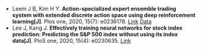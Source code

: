 * Leem J B, Kim H Y. <b>Action-specialized expert ensemble trading system with extended discrete action space using deep reinforcement learning[J]</b>. Plos one, 2020, 15(7): e0236178. [Link](https://journals.plos.org/plosone/article?id=10.1371/journal.pone.0236178) [Data](https://github.com/JoonBumLeem/Time-series-dataset)
* Lee J, Kang J. <b>Effectively training neural networks for stock index prediction: Predicting the S&P 500 index without using its index data[J]</b>. PloS one, 2020, 15(4): e0230635. [Link](https://journals.plos.org/plosone/article?id=10.1371/journal.pone.0230635)
